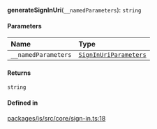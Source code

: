 **generateSignInUri**(`__namedParameters`): `string`

#### Parameters

| Name                | Type                                                     |
| :------------------ | :------------------------------------------------------- |
| `__namedParameters` | [`SignInUriParameters`](../types/SignInUriParameters.md) |

#### Returns

`string`

#### Defined in

[packages/js/src/core/sign-in.ts:18](https://github.com/logto-io/js/blob/5254dee/packages/js/src/core/sign-in.ts#L18)
